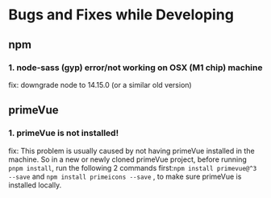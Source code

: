 # Bugs and Fixes while Developing
## npm
### 1. node-sass (gyp) error/not working on OSX (M1 chip) machine
fix: downgrade node to 14.15.0 (or a similar old version)

## primeVue

### 1. primeVue is not installed!
fix: This problem is usually caused by not having primeVue installed in the machine. So in a new or newly cloned primeVue project, before running ``` pnpm install ```, run the following 2 commands first:```npm install primevue@^3 --save``` and ```npm install primeicons --save``` , to make sure primeVue is installed locally.